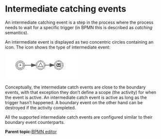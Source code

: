 # Intermediate catching events

An intermediate catching event is a step in the process where the process needs to wait for a specific trigger \(in BPMN this is described as *catching* semantics\).

An intermediate event is displayed as two concentric circles containing an icon. The icon shows the type of intermediate event:

![image](../images/bpmn.intermediate-catch-events.png)

Conceptually, the intermediate catch events are close to the boundary events, with that exception they don’t define a scope \(the activity\) for when the event is active. An intermediate catch event is active as long as the trigger hasn’t happened. A boundary event on the other hand can be destroyed if the activity completed.

All the supported intermediate catch events are configured similar to their boundary event counterparts.

**Parent topic:**[BPMN editor](../topics/bpmn_editor.md)

